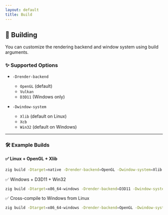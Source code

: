 ```yaml
---
layout: default
title: Build
---
```


## 🚧 Building

You can customize the rendering backend and window system using build arguments.

### ✨ Supported Options

- `-Drender-backend`
  - `OpenGL` (default)
  - `Vulkan`
  - `D3D11` (Windows only)

- `-Dwindow-system`
  - `Xlib` (default on Linux)
  - `Xcb`
  - `Win32` (default on Windows)

---

### 🛠 Example Builds

#### ✅ Linux + OpenGL + Xlib
```bash
zig build -Dtarget=native -Drender-backend=OpenGL -Dwindow-system=Xlib
```
✅ Windows + D3D11 + Win32

```bash
zig build -Dtarget=x86_64-windows -Drender-backend=D3D11 -Dwindow-system=Win32
```

✅ Cross-compile to Windows from Linux

```bash
zig build -Dtarget=x86_64-windows -Drender-backend=OpenGL -Dwindow-system=Win32
```
